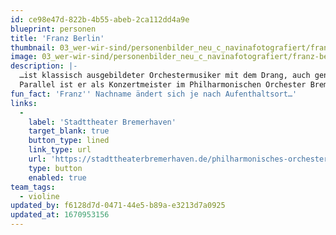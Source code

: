 ```yaml
---
id: ce98e47d-822b-4b55-abeb-2ca112dd4a9e
blueprint: personen
title: 'Franz Berlin'
thumbnail: 03_wer-wir-sind/personenbilder_neu_c_navinafotografiert/franz-berlin_(c)_navinafotografiert-9812-b.jpg
image: 03_wer-wir-sind/personenbilder_neu_c_navinafotografiert/franz-berlin_(c)_navinafotografiert-9812-b.jpg
description: |-
  …ist klassisch ausgebildeter Orchestermusiker mit dem Drang, auch genau aus dieser Klassik-Welt hier und da auszubrechen. Bei Stegreif ist Franz Teil der zweiten Geigen.  
  Parallel ist er als Konzertmeister im Philharmonischen Orchester Bremerhaven engagiert.
fun_fact: 'Franz'' Nachname ändert sich je nach Aufenthaltsort…'
links:
  -
    label: 'Stadttheater Bremerhaven'
    target_blank: true
    button_type: lined
    link_type: url
    url: 'https://stadttheaterbremerhaven.de/philharmonisches-orchester/ueber-uns/'
    type: button
    enabled: true
team_tags:
  - violine
updated_by: f6128d7d-0471-44e5-b89a-e3213d7a0925
updated_at: 1670953156
---
```


